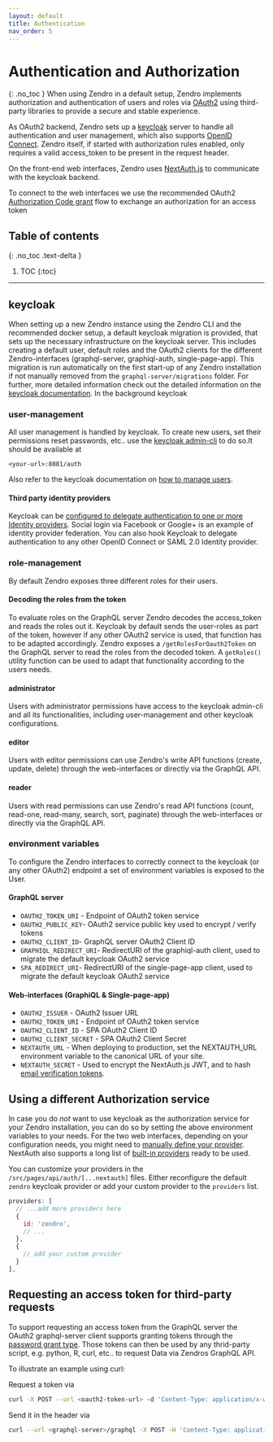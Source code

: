 ```yaml
---
layout: default
title: Authentication
nav_order: 5
---
```


# Authentication and Authorization
{: .no_toc }
When using Zendro in a default setup, Zendro implements authorization and authentication of users and roles via [OAuth2](https://oauth.net/2/) using third-party libraries to provide a secure and stable experience.

As OAuth2 backend, Zendro sets up a [keycloak](https://www.keycloak.org/) server to handle all authentication and user management, which also supports [OpenID Connect](https://openid.net/connect/). Zendro itself, if started with authorization rules enabled, only requires a valid access_token to be present in the request header.

On the front-end web interfaces, Zendro uses [NextAuth.js](https://next-auth.js.org/) to communicate with the keycloak backend.

To connect to the web interfaces we use the recommended OAuth2 [Authorization Code grant](https://oauth.net/2/grant-types/authorization-code/) flow to exchange an authorization for an access token

## Table of contents
{: .no_toc .text-delta }

1. TOC
{:toc}

---
## keycloak

When setting up a new Zendro instance using the Zendro CLI and the recommended docker setup, a default keycloak migration is provided, that sets up the necessary infrastructure on the keycloak server. This includes creating a default user, default roles and the OAuth2 clients for the different Zendro-interfaces (graphql-server, graphiql-auth, single-page-app). This migration is run automatically on the first start-up of any Zendro installation if not manually removed from the `graphql-server/migrations` folder. For further, more detailed information check out the detailed information on the [keycloak documentation](https://www.keycloak.org/documentation). In the background keycloak 

### user-management
All user management is handled by keycloak. To create new users, set their permissions reset passwords, etc.. use the [keycloak admin-cli](https://www.keycloak.org/docs/latest/server_admin/#admin-cli) to do so.It should be available at
```
<your-url>:8081/auth
```
Also refer to the keycloak documentation on [how to manage users](https://www.keycloak.org/docs/latest/server_admin/#assembly-managing-users_server_administration_guide).

#### Third party identity providers
Keycloak can be [configured to delegate authentication to one or more Identity providers](https://www.keycloak.org/docs/latest/server_admin/#_general-idp-config). Social login via Facebook or Google+ is an example of identity provider federation. You can also hook Keycloak to delegate authentication to any other OpenID Connect or SAML 2.0 Identity provider.

### role-management
By default Zendro exposes three different roles for their users.

#### Decoding the roles from the token
To evaluate roles on the GraphQL server Zendro decodes the access_token and reads the roles out it. Keycloak by default sends the user-roles as part of the token, however if any other OAuth2 service is used, that function has to be adapted accordingly. Zendro exposes a `/getRolesForOauth2Token` on the GraphQL server to read the roles from the decoded token. A `getRoles()` utility function can be used to adapt that functionality according to the users needs.

#### administrator
Users with administrator permissions have access to the keycloak admin-cli and all its functionalities, including user-management and other keycloak configurations.

#### editor
Users with editor permissions can use Zendro's write API functions (create, update, delete) through the web-interfaces or directly via the GraphQL API.

#### reader
Users with read permissions can use Zendro's read API functions (count, read-one, read-many, search, sort, paginate)
through the web-interfaces or directly via the GraphQL API.

### environment variables
To configure the Zendro interfaces to correctly connect to the keycloak (or any other OAuth2) endpoint a set of environment variables is exposed to the User.

#### GraphQL server
* `OAUTH2_TOKEN_URI` - Endpoint of OAuth2 token service
* `OAUTH2_PUBLIC_KEY`- OAuth2 service public key used to encrypt / verify tokens
* `OAUTH2_CLIENT_ID`- GraphQL server OAuth2 Client ID
* `GRAPHIQL_REDIRECT_URI`- RedirectURI of the graphiql-auth client, used to migrate the default keycloak OAuth2 service
* `SPA_REDIRECT_URI`- RedirectURI of the single-page-app client, used to migrate the default keycloak OAuth2 service

#### Web-interfaces (GraphiQL & Single-page-app)
* `OAUTH2_ISSUER` - OAuth2 Issuer URL 
* `OAUTH2_TOKEN_URI` - Endpoint of OAuth2 token service 
* `OAUTH2_CLIENT_ID` - SPA OAuth2 Client ID
* `OAUTH2_CLIENT_SECRET` - SPA OAuth2 Client Secret
* `NEXTAUTH_URL` - When deploying to production, set the NEXTAUTH_URL environment variable to the canonical URL of your site.
* `NEXTAUTH_SECRET` - Used to encrypt the NextAuth.js JWT, and to hash [email verification tokens](https://next-auth.js.org/adapters/models#verification-token).


## Using a different Authorization service
In case you do *not* want to use keycloak as the authorization service for your Zendro installation, you can do so by setting the above environment variables to your needs. For the two web interfaces, depending on your configuration needs, you might need to [manually define your provider](https://next-auth.js.org/configuration/providers/oauth#using-a-custom-provider). NextAuth also supports a long list of [built-in providers](https://next-auth.js.org/configuration/providers/oauth#built-in-providers) ready to be used.

You can customize your providers in the `/src/pages/api/auth/[...nextauth]` files. Either reconfigure the default `zendro` keycloak provider or add your custom provider to the `providers` list.

```javascript
providers: [
  // ...add more providers here
  {
    id: 'zendro',
    // ...
  },
  {
	// add your custom provider
  }
],
```

## Requesting an access token for third-party requests

To support requesting an access token from the GraphQL server the OAuth2 graphql-server client supports granting tokens through the [password grant type](https://oauth.net/2/grant-types/password/). Those tokens can then be used by any thrid-party script, e.g. python, R, curl, etc.. to request Data via Zendros GraphQL API.

To illustrate an example using curl:

Request a token via
```bash
curl -X POST --url <oauth2-token-url> -d 'Content-Type: application/x-www-form-urlencoded' -d grant_type=password -d client_id=<graphql-server-client_id> -d username=<username> -d password=<password>
```

Send it in the header via
```bash
curl --url <graphql-server>/graphql -X POST -H 'Content-Type: application/json' -H 'Authorization: Bearer <access_token>' -d '{"query": "{ ...<your query> }" }'
```